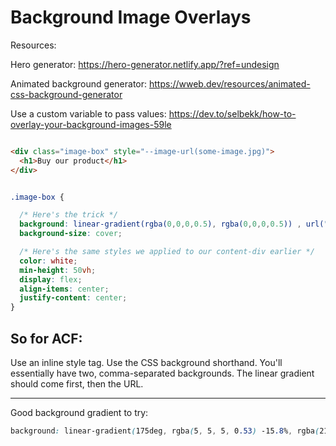 # Background Image Overlays

Resources:

Hero generator:
https://hero-generator.netlify.app/?ref=undesign

Animated background generator:
https://wweb.dev/resources/animated-css-background-generator

Use a custom variable to pass values:
https://dev.to/selbekk/how-to-overlay-your-background-images-59le

```html

<div class="image-box" style="--image-url(some-image.jpg)">
  <h1>Buy our product</h1>
</div>

```

```css

.image-box {

  /* Here's the trick */
  background: linear-gradient(rgba(0,0,0,0.5), rgba(0,0,0,0.5)) , url("picture.png");
  background-size: cover;

  /* Here's the same styles we applied to our content-div earlier */
  color: white;
  min-height: 50vh;
  display: flex;
  align-items: center;
  justify-content: center;
}

```

## So for ACF:

Use an inline style tag.
Use the CSS background shorthand.
You'll essentially have two, comma-separated backgrounds.
The linear gradient should come first, then the URL.


------

Good background gradient to try:

```CSS
background: linear-gradient(175deg, rgba(5, 5, 5, 0.53) -15.8%, rgba(21, 21, 21, 0.1) 98.69%);
```



